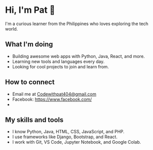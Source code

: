 # Hi, I'm Pat 👋

I'm a curious learner from the Philippines who loves exploring the tech world.

## What I'm doing

- Building awesome web apps with Python, Java, React, and more.
- Learning new tools and languages every day.
- Looking for cool projects to join and learn from.

## How to connect

- Email me at Codewithpat404@gmail.com 
- Facebook: https://www.facebook.com/
- 
## My skills and tools

- I know Python, Java, HTML, CSS, JavaScript, and PHP.
- I use frameworks like Django, Bootstrap, and React.
- I work with Git, VS Code, Jupyter Notebook, and Google Colab.

